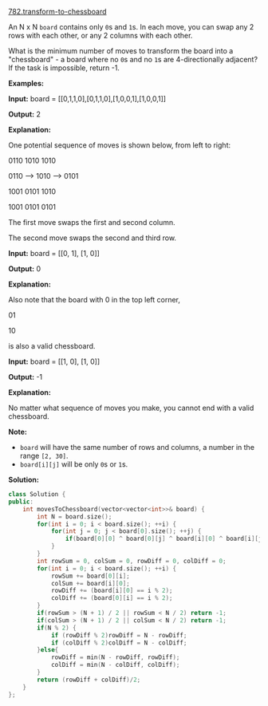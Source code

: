 [782.transform-to-chessboard](https://leetcode.com/problems/transform-to-chessboard/)  

An N x N `board` contains only `0`s and `1`s. In each move, you can swap any 2 rows with each other, or any 2 columns with each other.

What is the minimum number of moves to transform the board into a "chessboard" - a board where no `0`s and no `1`s are 4-directionally adjacent? If the task is impossible, return -1.

  
**Examples:**
  
**Input:** board = \[\[0,1,1,0\],\[0,1,1,0\],\[1,0,0,1\],\[1,0,0,1\]\]
  
**Output:** 2
  
**Explanation:**
  
One potential sequence of moves is shown below, from left to right:
  

  
0110     1010     1010
  
0110 --> 1010 --> 0101
  
1001     0101     1010
  
1001     0101     0101
  

  
The first move swaps the first and second column.
  
The second move swaps the second and third row.
  

  

  
**Input:** board = \[\[0, 1\], \[1, 0\]\]
  
**Output:** 0
  
**Explanation:**
  
Also note that the board with 0 in the top left corner,
  
01
  
10
  

  
is also a valid chessboard.
  

  
**Input:** board = \[\[1, 0\], \[1, 0\]\]
  
**Output:** -1
  
**Explanation:**
  
No matter what sequence of moves you make, you cannot end with a valid chessboard.
  

**Note:**

*   `board` will have the same number of rows and columns, a number in the range `[2, 30]`.
*   `board[i][j]` will be only `0`s or `1`s.  



**Solution:**  

```cpp
class Solution {
public:
    int movesToChessboard(vector<vector<int>>& board) {
        int N = board.size();
        for(int i = 0; i < board.size(); ++i) {
            for(int j = 0; j < board[0].size(); ++j) {
                if(board[0][0] ^ board[0][j] ^ board[i][0] ^ board[i][j]) return -1;
            }
        }
        int rowSum = 0, colSum = 0, rowDiff = 0, colDiff = 0;
        for(int i = 0; i < board.size(); ++i) {
            rowSum += board[0][i];
            colSum += board[i][0];
            rowDiff += (board[i][0] == i % 2);
            colDiff += (board[0][i] == i % 2);
        }
        if(rowSum > (N + 1) / 2 || rowSum < N / 2) return -1;
        if(colSum > (N + 1) / 2 || colSum < N / 2) return -1;
        if(N % 2) {
            if (rowDiff % 2)rowDiff = N - rowDiff;
            if (colDiff % 2)colDiff = N - colDiff;
        }else{
            rowDiff = min(N - rowDiff, rowDiff);
            colDiff = min(N - colDiff, colDiff);
        }
        return (rowDiff + colDiff)/2;
    }
};
```
      